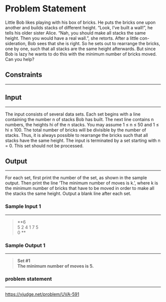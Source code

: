 
# Problem Statement
Little Bob likes playing with his box of bricks. He puts the bricks one upon another and builds stacks
of different height. “Look, I’ve built a wall!”, he tells his older sister Alice. “Nah, you should make all
stacks the same height. Then you would have a real wall.”, she retorts. After a little con- sideration,
Bob sees that she is right. So he sets out to rearrange the bricks, one by one, such that all stacks are
the same height afterwards. But since Bob is lazy he wants to do this with the minimum number of
bricks moved. Can you help?


## Constraints
---


## Input
----
The input consists of several data sets. Each set begins with a line containing the number n of stacks
Bob has built. The next line contains n numbers, the heights hi of the n stacks. You may assume
1 ≤ n ≤ 50 and 1 ≤ hi ≤ 100.
The total number of bricks will be divisible by the number of stacks. Thus, it is always possible to
rearrange the bricks such that all stacks have the same height.
The input is terminated by a set starting with n = 0. This set should not be processed.


## Output
---
For each set, first print the number of the set, as shown in the sample output. Then print the line ‘The
minimum number of moves is k.’, where k is the minimum number of bricks that have to be moved
in order to make all the stacks the same height.
Output a blank line after each set.


### Sample Input 1
----
> **6\
5 2 4 1 7 5\
0
**

### Sample Output  1
----
> **Set #1\
The minimum number of moves is 5.**


### problem statement
---
https://vjudge.net/problem/UVA-591